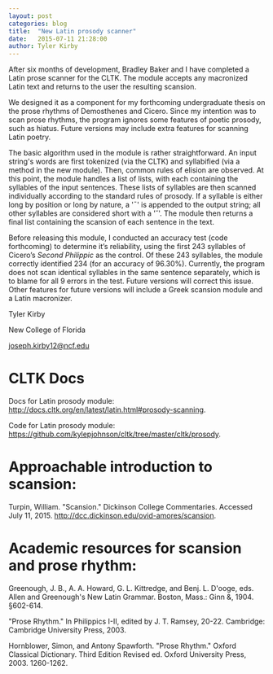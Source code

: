 ```yaml
---
layout: post
categories: blog
title:  "New Latin prosody scanner"
date:   2015-07-11 21:28:00
author: Tyler Kirby
---
```


After six months of development, Bradley Baker and I have completed a Latin prose scanner for the CLTK. The module accepts any macronized Latin text and returns to the user the resulting scansion.

We designed it as a component for my forthcoming undergraduate thesis on the prose rhythms of Demosthenes and Cicero. Since my intention was to scan prose rhythms, the program ignores some features of poetic prosody, such as hiatus. Future versions may include extra features for scanning Latin poetry.

The basic algorithm used in the module is rather straightforward. An input string's words are first tokenized (via the CLTK) and syllabified (via a method in the new module). Then, common rules of elision are observed. At this point, the module handles a list of lists, with each containing the syllables of the input sentences. These lists of syllables are then scanned individually according to the standard rules of prosody. If a syllable is either long by position or long by nature, a '¯' is appended to the output string; all other syllables are considered short with a '˘'. The module then returns a final list containing the scansion of each sentence in the text.

Before releasing this module, I conducted an accuracy test (code forthcoming) to determine it’s reliability, using the first 243 syllables of Cicero’s *Second Philippic* as the control. Of these 243 syllables, the module correctly identified 234 (for an accuracy of 96.30%). Currently, the program does not scan identical syllables in the same sentence separately, which is to blame for all 9 errors in the test. Future versions will correct this issue. Other features for future versions will include a Greek scansion module and a Latin macronizer.



Tyler Kirby

New College of Florida

joseph.kirby12@ncf.edu



# CLTK Docs

Docs for Latin prosody module: <http://docs.cltk.org/en/latest/latin.html#prosody-scanning>.

Code for Latin prosody module: <https://github.com/kylepjohnson/cltk/tree/master/cltk/prosody>.


# Approachable introduction to scansion:

Turpin, William. "Scansion." Dickinson College Commentaries. Accessed July 11, 2015. <http://dcc.dickinson.edu/ovid-amores/scansion>.


# Academic resources for scansion and prose rhythm:

Greenough, J. B., A. A. Howard, G. L. Kittredge, and Benj. L. D'ooge, eds. Allen and Greenough's New Latin Grammar. Boston, Mass.: Ginn &, 1904. §602-614.

"Prose Rhythm." In Philippics I-II, edited by J. T. Ramsey, 20-22. Cambridge: Cambridge University Press, 2003.

Hornblower, Simon, and Antony Spawforth. "Prose Rhythm." Oxford Classical Dictionary. Third Edition Revised ed. Oxford University Press, 2003. 1260-1262.